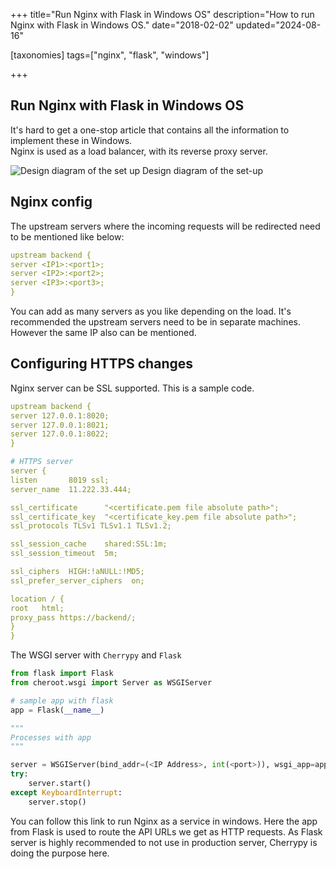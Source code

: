 +++
title="Run Nginx with Flask in Windows OS"
description="How to run Nginx with Flask in Windows OS."
date="2018-02-02"
updated="2024-08-16"

[taxonomies]
tags=["nginx", "flask", "windows"]

+++

## Run Nginx with Flask in Windows OS

It's hard to get a one-stop article that contains all the information to implement these in Windows.  
Nginx is used as a load balancer, with its reverse proxy server.

![Design diagram of the set up](https://cdn.hashnode.com/res/hashnode/image/upload/v1629634630291/ija5NZR2t.png)
Design diagram of the set-up

## Nginx config

The upstream servers where the incoming requests will be redirected need to be mentioned like below:

```yml
upstream backend {
server <IP1>:<port1>;
server <IP2>:<port2>;
server <IP3>:<port3>;
}
```

You can add as many servers as you like depending on the load. It's recommended the upstream servers need to be in separate machines. However the same IP also can be mentioned.

## Configuring HTTPS changes

Nginx server can be SSL supported. This is a sample code.

```yml
upstream backend {
server 127.0.0.1:8020;
server 127.0.0.1:8021;
server 127.0.0.1:8022;
}
```

```yaml
# HTTPS server
server {
listen       8019 ssl;
server_name  11.222.33.444;

ssl_certificate      "<certificate.pem file absolute path>";
ssl_certificate_key  "<certificate_key.pem file absolute path>";
ssl_protocols TLSv1 TLSv1.1 TLSv1.2;

ssl_session_cache    shared:SSL:1m;
ssl_session_timeout  5m;

ssl_ciphers  HIGH:!aNULL:!MD5;
ssl_prefer_server_ciphers  on;

location / {
root   html;
proxy_pass https://backend/;
}
}
```

The WSGI server with `Cherrypy` and `Flask`

```python
from flask import Flask
from cheroot.wsgi import Server as WSGIServer

# sample app with flask
app = Flask(__name__)

"""
Processes with app
"""

server = WSGIServer(bind_addr=(<IP Address>, int(<port>)), wsgi_app=app, numthreads=100)
try:
    server.start()
except KeyboardInterrupt:
    server.stop()
```

You can follow this link to run Nginx as a service in windows.
Here the app from Flask is used to route the API URLs we get as HTTP requests. As Flask server is highly recommended to not use in production server, Cherrypy is doing the purpose here.

